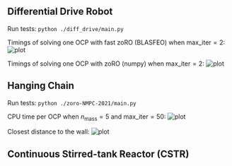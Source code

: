 ## Differential Drive Robot
Run tests:
```python ./diff_drive/main.py```

Timings of solving one OCP with fast zoRO (BLASFEO) when $\mathrm{max\_iter} = 2$:
![plot](./figures/timings_diff_drive_BLASFEO.png)

Timings of solving one OCP with zoRO (numpy) when $\mathrm{max\_iter} = 2$:
![plot](./figures/timings_diff_drive_numpy.png)

## Hanging Chain

Run tests:
```python ./zoro-NMPC-2021/main.py```

CPU time per OCP when $n_\mathrm{mass} = 5$ and $\mathrm{max\_iter} = 50$:
![plot](./figures/timings_nm5.png)

Closest distance to the wall:
![plot](./figures/constraint_violation_nmass_5_seeds_20.png)





## Continuous Stirred-tank Reactor (CSTR)
